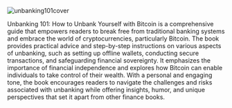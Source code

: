 ![unbanking101cover](https://github.com/JiriJAdam/Unbanking-101-How-to-Unbank-Yourself-with-Bitcoin/assets/54760137/25c45859-d475-4ec5-9e98-739f35cb74ce)


Unbanking 101: How to Unbank Yourself with Bitcoin is a comprehensive guide that empowers readers to break free from traditional banking systems and embrace the world of cryptocurrencies, particularly Bitcoin. The book provides practical advice and step-by-step instructions on various aspects of unbanking, such as setting up offline wallets, conducting secure transactions, and safeguarding financial sovereignty. It emphasizes the importance of financial independence and explores how Bitcoin can enable individuals to take control of their wealth. With a personal and engaging tone, the book encourages readers to navigate the challenges and risks associated with unbanking while offering insights, humor, and unique perspectives that set it apart from other finance books.
